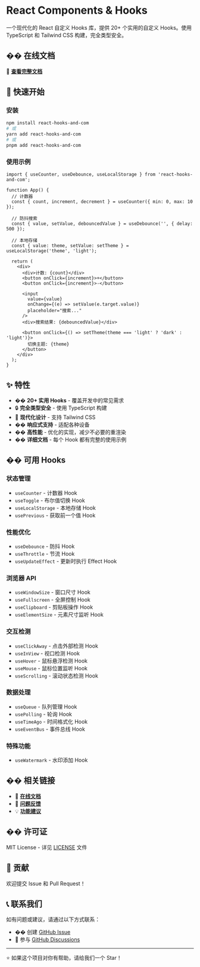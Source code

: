 # React Components & Hooks

一个现代化的 React 自定义 Hooks 库，提供 20+ 个实用的自定义 Hooks。使用 TypeScript 和 Tailwind CSS 构建，完全类型安全。

## �� 在线文档

📖 **[查看完整文档](https://alex-lp.github.io/react-hooks-and-com/)**

## 🚀 快速开始

### 安装

```bash
npm install react-hooks-and-com
# 或
yarn add react-hooks-and-com
# 或
pnpm add react-hooks-and-com
```

### 使用示例

```tsx
import { useCounter, useDebounce, useLocalStorage } from 'react-hooks-and-com';

function App() {
  // 计数器
  const { count, increment, decrement } = useCounter({ min: 0, max: 10 });
  
  // 防抖搜索
  const { value, setValue, debouncedValue } = useDebounce('', { delay: 500 });
  
  // 本地存储
  const { value: theme, setValue: setTheme } = useLocalStorage('theme', 'light');

  return (
    <div>
      <div>计数: {count}</div>
      <button onClick={increment}>+</button>
      <button onClick={increment}>-</button>
      
      <input 
        value={value} 
        onChange={(e) => setValue(e.target.value)} 
        placeholder="搜索..."
      />
      <div>搜索结果: {debouncedValue}</div>
      
      <button onClick={() => setTheme(theme === 'light' ? 'dark' : 'light')}>
        切换主题: {theme}
      </button>
    </div>
  );
}
```

## ✨ 特性

- �� **20+ 实用 Hooks** - 覆盖开发中的常见需求
- 🔒 **完全类型安全** - 使用 TypeScript 构建
- 🎨 **现代化设计** - 支持 Tailwind CSS
- �� **响应式支持** - 适配各种设备
- �� **高性能** - 优化的实现，减少不必要的重渲染
- �� **详细文档** - 每个 Hook 都有完整的使用示例

## �� 可用 Hooks

### 状态管理
- `useCounter` - 计数器 Hook
- `useToggle` - 布尔值切换 Hook
- `useLocalStorage` - 本地存储 Hook
- `usePrevious` - 获取前一个值 Hook

### 性能优化
- `useDebounce` - 防抖 Hook
- `useThrottle` - 节流 Hook
- `useUpdateEffect` - 更新时执行 Effect Hook

### 浏览器 API
- `useWindowSize` - 窗口尺寸 Hook
- `useFullscreen` - 全屏控制 Hook
- `useClipboard` - 剪贴板操作 Hook
- `useElementSize` - 元素尺寸监听 Hook

### 交互检测
- `useClickAway` - 点击外部检测 Hook
- `useInView` - 视口检测 Hook
- `useHover` - 鼠标悬浮检测 Hook
- `useMouse` - 鼠标位置监听 Hook
- `useScrolling` - 滚动状态检测 Hook

### 数据处理
- `useQueue` - 队列管理 Hook
- `usePolling` - 轮询 Hook
- `useTimeAgo` - 时间格式化 Hook
- `useEventBus` - 事件总线 Hook

### 特殊功能
- `useWatermark` - 水印添加 Hook

## �� 相关链接

- 📖 **[在线文档](https://alex-lp.github.io/react-hooks-and-com/)**
- 🐛 **[问题反馈](https://github.com/Alex-lp/react-hooks-and-com/issues)**
- 💡 **[功能建议](https://github.com/Alex-lp/react-hooks-and-com/discussions)**

## �� 许可证

MIT License - 详见 [LICENSE](LICENSE) 文件

## 🤝 贡献

欢迎提交 Issue 和 Pull Request！

## 📞 联系我们

如有问题或建议，请通过以下方式联系：

- �� 创建 [GitHub Issue](https://github.com/Alex-lp/react-hooks-and-com/issues)
- 💬 参与 [GitHub Discussions](https://github.com/Alex-lp/react-hooks-and-com/discussions)

---

⭐ 如果这个项目对你有帮助，请给我们一个 Star！